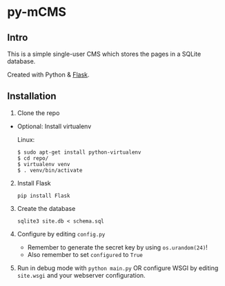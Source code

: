 py-mCMS
===========

Intro
-----

This is a simple single-user CMS which stores the pages in a SQLite database.

Created with Python & [Flask](http://flask.pocoo.org/).

Installation
------------

  1. Clone the repo
  * Optional: Install virtualenv
    
    Linux:
    ```
    $ sudo apt-get install python-virtualenv
    $ cd repo/
    $ virtualenv venv
    $ . venv/bin/activate
    ```

  2. Install Flask

     ```pip install Flask```
  3. Create the database 
  
     ```sqlite3 site.db < schema.sql```
  4. Configure by editing `config.py`
     * Remember to generate the secret key by using ```os.urandom(24)```!
     * Also remember to set ```configured``` to ```True```
  5. Run in debug mode with ```python main.py```
     OR
     configure WSGI by editing `site.wsgi` and your webserver configuration.
